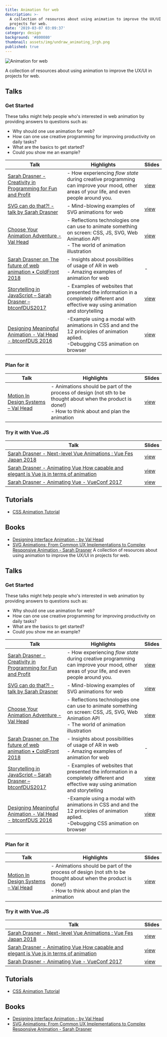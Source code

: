 ```yaml
---
title: Animation for web
description: >-
  A collection of resources about using animation to improve the UX/UI in
  projects for web.
date: '2019-03-07 03:09:37'
category: design
background: '#800080'
thumbnail: assets/img/undraw_animating_1rgh.png
published: true
---
```

![Animation for web](assets/img/undraw_animating_1rgh.png "Animation for web")

A collection of resources about using animation to improve the UX/UI in projects for web.

## Talks

### Get Started

These talks might help people who's interested in web animation by providing answers to questions such as:

* Why should one use animation for web?
* How can one use creative programming for improving productivity on daily tasks?
* What are the basics to get started?
* Could you show me an example?   

| Talk                                                                                                         | Highlights                                                                                                                                       | Slides                                                                                        |
| ------------------------------------------------------------------------------------------------------------ | ------------------------------------------------------------------------------------------------------------------------------------------------ | --------------------------------------------------------------------------------------------- |
| [Sarah Drasner - Creativity in Programming for Fun and Profit](https://youtu.be/HVtYasAhsY0)                 | \- How experiencing *flow state* during creative programming can improve your mood, other areas of your life, and even people around you.        | [view](https://slides.com/sdrasner/creativecode#/)                                            |
| [SVG can do that?! - talk by Sarah Drasner](https://www.youtube.com/watch?v=4laPOtTRteI)                     | \- Mind-blowing examples of SVG animations for web                                                                                               | [view](https://slides.com/sdrasner/svg-can-do-that#/)                                         |
| [Choose Your Animation Adventure - Val Head](https://www.youtube.com/watch?v=t6gJG_UehZ4&t=9s)               | \- Reflections technologies one can use to animate something on screen: CSS, JS, SVG, Web Animation API<br/>- The world of animation illustration | [view](https://pt.slideshare.net/valhead/choosing-your-animation-adventure-generate-nyc-2018) |
| [Sarah Drasner on The future of web animation • ColdFront 2018](https://www.youtube.com/watch?v=qdlL9Z8PdIo) | \- Insights about possibilities of usage of AR in web<br/>- Amazing examples of animation for web                                                 | \-                                                                                            |
| [Storytelling in JavaScript – Sarah Drasner – btconfDUS2017](https://youtu.be/buTHx1iBfdg)                   | \- Examples of websites that presented the information in a completely different and effective way using animation and storytelling              | [view](https://slides.com/sdrasner/storytelling-js#/)                                         |
| [Designing Meaningful Animation - Val Head - btconfDUS 2016](https://www.youtube.com/watch?v=OqvQhZ0bTYY)    | \-Example using a modal with animations in CSS and and the 12 principles of animation aplied.<br/>-Debugging CSS animation on browser             | [view](https://pt.slideshare.net/valhead/designing-meaningful-animation)                      |

### Plan for it

| Talk                                                                | Highlights                                                                                                                                                   | Slides                                                                                     |
| ------------------------------------------------------------------- | ------------------------------------------------------------------------------------------------------------------------------------------------------------ | ------------------------------------------------------------------------------------------ |
| [Motion In Design Systems – Val Head](https://youtu.be/Itsg48crOjM) | \- Animations should be part of the process of design (not sth to be thought about when the product is done!)<br/>- How to think about and plan the animation | [view](https://pt.slideshare.net/valhead/animation-in-design-systems-and-process-val-head) |

### Try it with Vue.JS

| Talk                                                                                                                  | Slides                                                  |
| --------------------------------------------------------------------------------------------------------------------- | ------------------------------------------------------- |
| [Sarah Drasner - Next-level Vue Animations : Vue Fes Japan 2018](https://youtu.be/d83Pyi_J1b0)                        | [view](https://slides.com/sdrasner/vuefes-japan#/)      |
| [Sarah Drasner - Animating Vue How capable and elegant is Vue js in terms of animation](https://youtu.be/LLnVLjpY6gE) | [view](http://slides.com/sdrasner/animating-vue-f17#/4) |
| [Sarah Drasner - Animating Vue - VueConf 2017](https://youtu.be/gJDyhmL9O_E)                                          | [view](http://slides.com/sdrasner/animating-vue-17#/)   |

## Tutorials

* [CSS Animation Tutorial](https://youtu.be/jgw82b5Y2MU)

## Books

* [Designing Interface Animation - by Val Head](https://rosenfeldmedia.com/books/designing-interface-animation/)
* [SVG Animations: From Common UX Implementations to Complex Responsive Animation - Sarah Drasner](https://www.amazon.com/SVG-Animations-Implementations-Responsive-Animation/dp/1491939702) A collection of resources about using animation to improve the UX/UI in projects for web.

## Talks

### Get Started

These talks might help people who's interested in web animation by providing answers to questions such as:

* Why should one use animation for web?
* How can one use creative programming for improving productivity on daily tasks?
* What are the basics to get started?
* Could you show me an example?   

| Talk                                                                                                         | Highlights                                                                                                                                       | Slides                                                                                        |
| ------------------------------------------------------------------------------------------------------------ | ------------------------------------------------------------------------------------------------------------------------------------------------ | --------------------------------------------------------------------------------------------- |
| [Sarah Drasner - Creativity in Programming for Fun and Profit](https://youtu.be/HVtYasAhsY0)                 | \- How experiencing *flow state* during creative programming can improve your mood, other areas of your life, and even people around you.        | [view](https://slides.com/sdrasner/creativecode#/)                                            |
| [SVG can do that?! - talk by Sarah Drasner](https://www.youtube.com/watch?v=4laPOtTRteI)                     | \- Mind-blowing examples of SVG animations for web                                                                                               | [view](https://slides.com/sdrasner/svg-can-do-that#/)                                         |
| [Choose Your Animation Adventure - Val Head](https://www.youtube.com/watch?v=t6gJG_UehZ4&t=9s)               | \- Reflections technologies one can use to animate something on screen: CSS, JS, SVG, Web Animation API<br/>- The world of animation illustration | [view](https://pt.slideshare.net/valhead/choosing-your-animation-adventure-generate-nyc-2018) |
| [Sarah Drasner on The future of web animation • ColdFront 2018](https://www.youtube.com/watch?v=qdlL9Z8PdIo) | \- Insights about possibilities of usage of AR in web<br/>- Amazing examples of animation for web                                                 | \-                                                                                            |
| [Storytelling in JavaScript – Sarah Drasner – btconfDUS2017](https://youtu.be/buTHx1iBfdg)                   | \- Examples of websites that presented the information in a completely different and effective way using animation and storytelling              | [view](https://slides.com/sdrasner/storytelling-js#/)                                         |
| [Designing Meaningful Animation - Val Head - btconfDUS 2016](https://www.youtube.com/watch?v=OqvQhZ0bTYY)    | \-Example using a modal with animations in CSS and and the 12 principles of animation aplied.<br/>-Debugging CSS animation on browser             | [view](https://pt.slideshare.net/valhead/designing-meaningful-animation)                      |

### Plan for it

| Talk                                                                | Highlights                                                                                                                                                   | Slides                                                                                     |
| ------------------------------------------------------------------- | ------------------------------------------------------------------------------------------------------------------------------------------------------------ | ------------------------------------------------------------------------------------------ |
| [Motion In Design Systems – Val Head](https://youtu.be/Itsg48crOjM) | \- Animations should be part of the process of design (not sth to be thought about when the product is done!)<br/>- How to think about and plan the animation | [view](https://pt.slideshare.net/valhead/animation-in-design-systems-and-process-val-head) |

### Try it with Vue.JS

| Talk                                                                                                                  | Slides                                                  |
| --------------------------------------------------------------------------------------------------------------------- | ------------------------------------------------------- |
| [Sarah Drasner - Next-level Vue Animations : Vue Fes Japan 2018](https://youtu.be/d83Pyi_J1b0)                        | [view](https://slides.com/sdrasner/vuefes-japan#/)      |
| [Sarah Drasner - Animating Vue How capable and elegant is Vue js in terms of animation](https://youtu.be/LLnVLjpY6gE) | [view](http://slides.com/sdrasner/animating-vue-f17#/4) |
| [Sarah Drasner - Animating Vue - VueConf 2017](https://youtu.be/gJDyhmL9O_E)                                          | [view](http://slides.com/sdrasner/animating-vue-17#/)   |

## Tutorials

* [CSS Animation Tutorial](https://youtu.be/jgw82b5Y2MU)

## Books

* [Designing Interface Animation - by Val Head](https://rosenfeldmedia.com/books/designing-interface-animation/)
* [SVG Animations: From Common UX Implementations to Complex Responsive Animation - Sarah Drasner](https://www.amazon.com/SVG-Animations-Implementations-Responsive-Animation/dp/1491939702)
